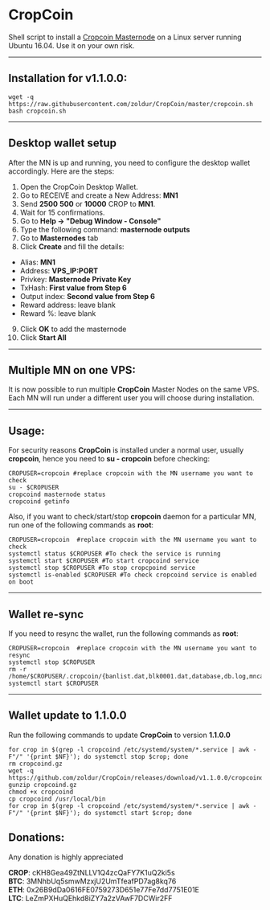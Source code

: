 # CropCoin
Shell script to install a [Cropcoin Masternode](https://bitcointalk.org/index.php?topic=2863802.0) on a Linux server running Ubuntu 16.04. Use it on your own risk.  
***

## Installation for v1.1.0.0:  
```
wget -q https://raw.githubusercontent.com/zoldur/CropCoin/master/cropcoin.sh  
bash cropcoin.sh
```
***

## Desktop wallet setup  

After the MN is up and running, you need to configure the desktop wallet accordingly. Here are the steps:  
1. Open the CropCoin Desktop Wallet.  
2. Go to RECEIVE and create a New Address: **MN1**  
3. Send **2500** **500** or **10000** CROP to **MN1**.
4. Wait for 15 confirmations.  
5. Go to **Help -> "Debug Window - Console"**  
6. Type the following command: **masternode outputs**  
7. Go to **Masternodes** tab  
8. Click **Create** and fill the details:  
* Alias: **MN1**  
* Address: **VPS_IP:PORT**  
* Privkey: **Masternode Private Key**  
* TxHash: **First value from Step 6**  
* Output index:  **Second value from Step 6**  
* Reward address: leave blank  
* Reward %: leave blank  
9. Click **OK** to add the masternode  
10. Click **Start All**  
***

## Multiple MN on one VPS:

It is now possible to run multiple **CropCoin** Master Nodes on the same VPS. Each MN will run under a different user you will choose during installation.  
***

## Usage:

For security reasons **CropCoin** is installed under a normal user, usually **cropcoin**, hence you need to **su - cropcoin** before checking:  
```
CROPUSER=cropcoin #replace cropcoin with the MN username you want to check  
su - $CROPUSER
cropcoind masternode status  
cropcoind getinfo
```
Also, if you want to check/start/stop **cropcoin** daemon for a particular MN, run one of the following commands as **root**:
```
CROPUSER=cropcoin  #replace cropcoin with the MN username you want to check  
systemctl status $CROPUSER #To check the service is running  
systemctl start $CROPUSER #To start cropcoind service  
systemctl stop $CROPUSER #To stop cropcpoind service  
systemctl is-enabled $CROPUSER #To check cropcoind service is enabled on boot  
```
***

## Wallet re-sync

If you need to resync the wallet, run the following commands as **root**:
```
CROPUSER=cropcoin  #replace cropcoin with the MN username you want to resync
systemctl stop $CROPUSER
rm -r /home/$CROPUSER/.cropcoin/{banlist.dat,blk0001.dat,database,db.log,mncache.dat,peers.dat,smsgDB,smsg.ini,txleveldb}
systemctl start $CROPUSER
```
***

## Wallet update to 1.1.0.0
Run the following commands to update **CropCoin** to version **1.1.0.0**
```
for crop in $(grep -l cropcoind /etc/systemd/system/*.service | awk -F"/" '{print $NF}'); do systemctl stop $crop; done
rm cropcoind.gz
wget -q https://github.com/zoldur/CropCoin/releases/download/v1.1.0.0/cropcoind.gz
gunzip cropcoind.gz
chmod +x cropcoind
cp cropcoind /usr/local/bin
for crop in $(grep -l cropcoind /etc/systemd/system/*.service | awk -F"/" '{print $NF}'); do systemctl start $crop; done
```

## Donations:

Any donation is highly appreciated  

**CROP**: cKH8Gea49ZtNLLV1Q4zcQaFY7K1uQ2ki5s  
**BTC**: 3MNhbUq5smwMzxjU2UmTfeafPD7ag8kq76  
**ETH**: 0x26B9dDa0616FE0759273D651e77Fe7dd7751E01E  
**LTC**: LeZmPXHuQEhkd8iZY7a2zVAwF7DCWir2FF
